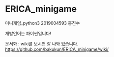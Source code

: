# ERICA_minigame
미니게임_python3
2019004593 홍진수

개발언어는 파이썬입니다!

문서화 : wiki를 보시면 잘 나와 있습니다.
https://github.com/bakukun/ERICA_minigame/wiki/
